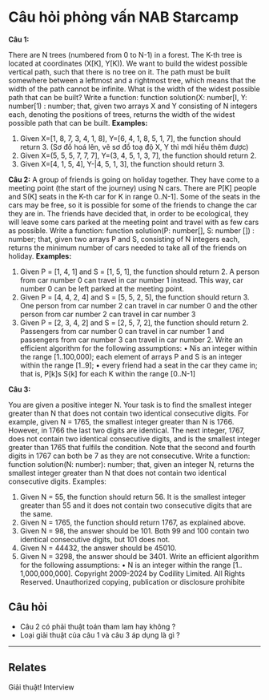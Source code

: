 # Câu hỏi phỏng vấn NAB Starcamp

**Câu 1:**

There are N trees (numbered from 0 to N-1) in a forest. The K-th tree is located at coordinates
(X[K], Y[K)).
We want to build the widest possible vertical path, such that there is no tree on it. The path must
be built somewhere between a leftmost and a rightmost tree, which means that the width of the
path cannot be infinite.
What is the width of the widest possible path that can be built?
Write a function:
function solution(X: number[I, Y: number[1) : number;
that, given two arrays X and Y consisting of N integers each, denoting the positions of trees,
returns the width of the widest possible path that can be built.
**Examples:**
1. Given X=[1, 8, 7, 3, 4, 1, 8], Y=[6, 4, 1, 8, 5, 1, 7], the function should return 3. (Sơ đồ hoá lên, vẽ sơ đồ toạ độ X, Y thì mới hiểu thêm được)
2. Given X=(5, 5, 5, 7, 7, 7], Y=(3, 4, 5, 1, 3, 7], the function should return 2.
3. Given X=[4, 1, 5, 4], Y-|4, 5, 1, 3], the function should return 3.


**Câu 2:** 
A group of friends is going on holiday together. They have come to a meeting point (the start of the
journey) using N cars. There are P[K] people and S(K] seats in the K-th car for K in range 0..N-1].
Some of the seats in the cars may be free, so it is possible for some of the friends to change the car
they are in. The friends have decided that, in order to be ecological, they will leave some cars parked
at the meeting point and travel with as few cars as possible.
Write a function:
function solution(P: number[], S: number []) : number;
that, given two arrays P and S, consisting of N integers each, returns the minimum number of cars
needed to take all of the friends on holiday.
**Examples:**
1. Given P = [1, 4, 1] and S = [1, 5, 1], the function should return 2. A person from car number 0 can
travel in car number 1 instead. This way, car number 0 can be left parked at the meeting point.
2. Given P = [4, 4, 2, 4] and S = [5, 5, 2, 5], the function should return 3. One person from car number
2 can travel in car number 0 and the other person from car number 2 can travel in car number 3
3. Given P = [2, 3, 4, 2] and S = [2, 5, 7, 2], the function should return 2. Passengers from car number
0 can travel in car number 1 and passengers from car number 3 can travel in car number 2.
Write an efficient algorithm for the following assumptions:
• Nis an integer within the range [1..100,000);
each element of arrays P and S is an integer within the range [1..9];
• every friend had a seat in the car they came in; that is, P[k]s S{k] for each K within the range [0..N-1]


**Câu 3:**

You are given a positive integer N. Your task is to find the smallest integer greater than N that does
not contain two identical consecutive digits.
For example, given N = 1765, the smallest integer greater than N is 1766. However, in 1766 the last
two digits are identical. The next integer, 1767, does not contain two identical consecutive digits,
and is the smallest integer greater than 1765 that fulfils the condition. Note that the second and
fourth digits in 1767 can both be 7 as they are not consecutive.
Write a function:
function solution(N: number): number;
that, given an integer N, returns the smallest integer greater than N that does not contain two
identical consecutive digits.
Examples:
1. Given N = 55, the function should return 56. It is the smallest integer greater than 55 and it does
not contain two consecutive digits that are the same.
2. Given N = 1765, the function should return 1767, as explained above.
3. Given N = 98, the answer should be 101. Both 99 and 100 contain two identical consecutive
digits, but 101 does not.
4. Given N = 44432, the answer should be 45010.
5. Given N = 3298, the answer should be 3401.
Write an efficient algorithm for the following assumptions:
• N is an integer within the range [1.. 1,000,000,000].
Copyright 2009-2024 by Codility Limited. All Rights Reserved. Unauthorized copying, publication or disclosure prohibite

## Câu hỏi

- Câu 2 có phải thuật toán tham lam hay không ?
- Loại giải thuật của câu 1 và câu 3 áp dụng là gì ?

---
## Relates
Giải thuật! Interview
